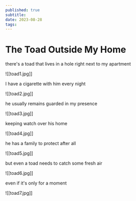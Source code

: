 ```yaml
---
published: true
subtitle: 
date: 2023-08-28
tags: 
---
```


# The Toad Outside My Home
there's a toad that lives in a hole right next to my apartment

![[toad1.jpg]]

I have a cigarette with him every night

![[toad2.jpg]]

he usually remains guarded in my presence

![[toad3.jpg]]

keeping watch over his home

![[toad4.jpg]]

he has a family to protect after all

![[toad5.jpg]]

but even a toad needs to catch some fresh air

![[toad6.jpg]]

even if it's only for a moment

![[toad7.jpg]]

